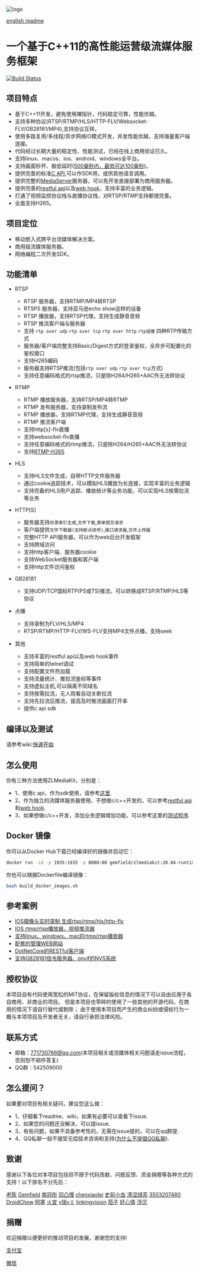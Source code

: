 ![logo](https://raw.githubusercontent.com/zlmediakit/ZLMediaKit/master/logo.png)

[english readme](https://github.com/xiongziliang/ZLMediaKit/blob/master/README_en.md)

# 一个基于C++11的高性能运营级流媒体服务框架

 [![Build Status](https://travis-ci.org/xiongziliang/ZLMediaKit.svg?branch=master)](https://travis-ci.org/xiongziliang/ZLMediaKit)


## 项目特点

- 基于C++11开发，避免使用裸指针，代码稳定可靠，性能优越。
- 支持多种协议(RTSP/RTMP/HLS/HTTP-FLV/Websocket-FLV/GB28181/MP4),支持协议互转。
- 使用多路复用/多线程/异步网络IO模式开发，并发性能优越，支持海量客户端连接。
- 代码经过长期大量的稳定性、性能测试，已经在线上商用验证已久。
- 支持linux、macos、ios、android、windows全平台。
- 支持画面秒开、极低延时([500毫秒内，最低可达100毫秒](https://github.com/zlmediakit/ZLMediaKit/wiki/%E5%BB%B6%E6%97%B6%E6%B5%8B%E8%AF%95))。
- 提供完善的标准[C API](https://github.com/xiongziliang/ZLMediaKit/tree/master/api/include),可以作SDK用，或供其他语言调用。
- 提供完整的[MediaServer](https://github.com/xiongziliang/ZLMediaKit/tree/master/server)服务器，可以免开发直接部署为商用服务器。
- 提供完善的[restful api](https://github.com/xiongziliang/ZLMediaKit/wiki/MediaServer%E6%94%AF%E6%8C%81%E7%9A%84HTTP-API)以及[web hook](https://github.com/xiongziliang/ZLMediaKit/wiki/MediaServer%E6%94%AF%E6%8C%81%E7%9A%84HTTP-HOOK-API)，支持丰富的业务逻辑。
- 打通了视频监控协议栈与直播协议栈，对RTSP/RTMP支持都很完善。
- 全面支持H265。

## 项目定位

- 移动嵌入式跨平台流媒体解决方案。
- 商用级流媒体服务器。
- 网络编程二次开发SDK。


## 功能清单

- RTSP
  - RTSP 服务器，支持RTMP/MP4转RTSP
  - RTSPS 服务器，支持亚马逊echo show这样的设备
  - RTSP 播放器，支持RTSP代理，支持生成静音音频
  - RTSP 推流客户端与服务器
  - 支持 `rtp over udp` `rtp over tcp` `rtp over http` `rtp组播`  四种RTP传输方式 
  - 服务器/客户端完整支持Basic/Digest方式的登录鉴权，全异步可配置化的鉴权接口
  - 支持H265编码
  - 服务器支持RTSP推流(包括`rtp over udp` `rtp over tcp`方式)
  - 支持任意编码格式的rtsp推流，只是除H264/H265+AAC外无法转协议

- RTMP
  - RTMP 播放服务器，支持RTSP/MP4转RTMP
  - RTMP 发布服务器，支持录制发布流
  - RTMP 播放器，支持RTMP代理，支持生成静音音频
  - RTMP 推流客户端
  - 支持http[s]-flv直播
  - 支持websocket-flv直播
  - 支持任意编码格式的rtmp推流，只是除H264/H265+AAC外无法转协议
  - 支持[RTMP-H265](https://github.com/ksvc/FFmpeg/wiki)

- HLS
  - 支持HLS文件生成，自带HTTP文件服务器
  - 通过cookie追踪技术，可以模拟HLS播放为长连接，实现丰富的业务逻辑
  - 支持完备的HLS用户追踪、播放统计等业务功能，可以实现HLS按需拉流等业务

- HTTP[S]
  - 服务器支持`目录索引生成`,`文件下载`,`表单提交请求`
  - 客户端提供`文件下载器(支持断点续传)`,`接口请求器`,`文件上传器`
  - 完整HTTP API服务器，可以作为web后台开发框架
  - 支持跨域访问
  - 支持http客户端、服务器cookie
  - 支持WebSocket服务器和客户端
  - 支持http文件访问鉴权

- GB28181
  - 支持UDP/TCP国标RTP(PS或TS)推流，可以转换成RTSP/RTMP/HLS等协议

- 点播
  - 支持录制为FLV/HLS/MP4
  - RTSP/RTMP/HTTP-FLV/WS-FLV支持MP4文件点播，支持seek

- 其他
  - 支持丰富的restful api以及web hook事件 
  - 支持简单的telnet调试
  - 支持配置文件热加载
  - 支持流量统计、推拉流鉴权等事件
  - 支持虚拟主机,可以隔离不同域名
  - 支持按需拉流，无人观看自动关断拉流
  - 支持先拉流后推流，提高及时推流画面打开率
  - 提供c api sdk


## 编译以及测试

请参考wiki:[快速开始](https://github.com/xiongziliang/ZLMediaKit/wiki/%E5%BF%AB%E9%80%9F%E5%BC%80%E5%A7%8B)

## 怎么使用

 你有三种方法使用ZLMediaKit，分别是：

 - 1、使用c api，作为sdk使用，请参考[这里](https://github.com/xiongziliang/ZLMediaKit/tree/master/api/include).
 - 2、作为独立的流媒体服务器使用，不想做c/c++开发的，可以参考[restful api](https://github.com/xiongziliang/ZLMediaKit/wiki/MediaServer%E6%94%AF%E6%8C%81%E7%9A%84HTTP-API)和[web hook](https://github.com/xiongziliang/ZLMediaKit/wiki/MediaServer%E6%94%AF%E6%8C%81%E7%9A%84HTTP-HOOK-API).
 - 3、如果想做c/c++开发，添加业务逻辑增加功能，可以参考这里的[测试程序](https://github.com/xiongziliang/ZLMediaKit/tree/master/tests).

## Docker 镜像

你可以从Docker Hub下载已经编译好的镜像并启动它：

```bash
docker run -id -p 1935:1935 -p 8080:80 gemfield/zlmediakit:20.04-runtime-ubuntu18.04
```

你也可以根据Dockerfile编译镜像：

```bash
bash build_docker_images.sh
```

## 参考案例

 - [IOS摄像头实时录制,生成rtsp/rtmp/hls/http-flv](https://gitee.com/xiahcu/IOSMedia)
 - [IOS rtmp/rtsp播放器，视频推流器](https://gitee.com/xiahcu/IOSPlayer)
 - [支持linux、windows、mac的rtmp/rtsp播放器](https://github.com/xiongziliang/ZLMediaPlayer)
 - [配套的管理WEB网站](https://github.com/chenxiaolei/ZLMediaKit_NVR_UI)
 - [DotNetCore的RESTful客户端](https://github.com/MingZhuLiu/ZLMediaKit.DotNetCore.Sdk)
 - [支持GB28181信令服务器、onvif的NVS系统](https://gitee.com/qinqi/JNVS)

## 授权协议

本项目自有代码使用宽松的MIT协议，在保留版权信息的情况下可以自由应用于各自商用、非商业的项目。
但是本项目也零碎的使用了一些其他的开源代码，在商用的情况下请自行替代或剔除；
由于使用本项目而产生的商业纠纷或侵权行为一概与本项项目及开发者无关，请自行承担法律风险。

## 联系方式

 - 邮箱：<771730766@qq.com>(本项目相关或流媒体相关问题请走issue流程，否则恕不邮件答复)
 - QQ群：542509000

## 怎么提问？

如果要对项目有相关疑问，建议您这么做：

 - 1、仔细看下readme、wiki，如果有必要可以查看下issue.
 - 2、如果您的问题还没解决，可以提issue.
 - 3、有些问题，如果不具备参考性的，无需在issue提的，可以在qq群提.
 - 4、QQ私聊一般不接受无偿技术咨询和支持([为什么不提倡QQ私聊](https://github.com/xiongziliang/ZLMediaKit/wiki/%E4%B8%BA%E4%BB%80%E4%B9%88%E4%B8%8D%E5%BB%BA%E8%AE%AEQQ%E7%A7%81%E8%81%8A%E5%92%A8%E8%AF%A2%E9%97%AE%E9%A2%98%EF%BC%9F)).

## 致谢

感谢以下各位对本项目包括但不限于代码贡献、问题反馈、资金捐赠等各种方式的支持！以下排名不分先后：

[老陈](https://github.com/ireader)
[Gemfield](https://github.com/gemfield)
[南冠彤](https://github.com/nanguantong2)
[凹凸慢](https://github.com/tsingeye)
[chenxiaolei](https://github.com/chenxiaolei)
[史前小虫](https://github.com/zqsong)
[清涩绿茶](https://github.com/baiyfcu)
[3503207480](https://github.com/3503207480)
[DroidChow](https://github.com/DroidChow)
[阿塞](https://github.com/HuoQiShuai)
[火宣](https://github.com/ChinaCCF)
[γ瑞γミ](https://github.com/JerryLinGd)
[linkingvision](https://www.linkingvision.com/)
[茄子](https://github.com/taotaobujue2008)
[好心情](<409257224@qq.com>)
[浮沉](https://github.com/MingZhuLiu)

## 捐赠

欢迎捐赠以便更好的推动项目的发展，谢谢您的支持!

[支付宝](https://raw.githubusercontent.com/xiongziliang/other/master/IMG_3919.JPG)

[微信](https://raw.githubusercontent.com/xiongziliang/other/master/IMG_3920.JPG)
